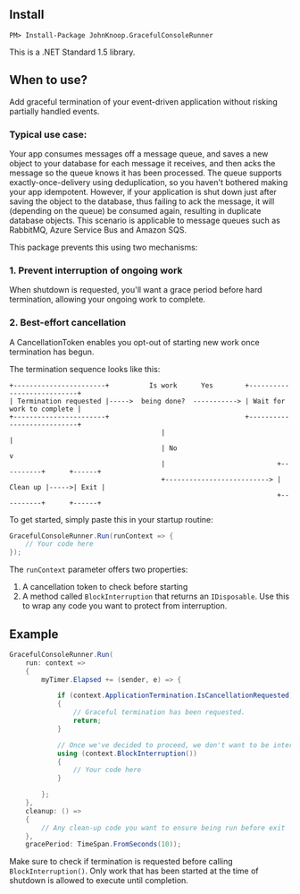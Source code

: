 ## Install
    PM> Install-Package JohnKnoop.GracefulConsoleRunner

This is a .NET Standard 1.5 library.

## When to use?

Add graceful termination of your event-driven application without risking partially handled events.

### Typical use case:
Your app consumes messages off a message queue, and saves a new object to your database for each message it receives, and then acks the message so the queue knows it has been processed. The queue supports exactly-once-delivery using deduplication, so you haven't bothered making your app idempotent. However, if your application is shut down just after saving the object to the database, thus failing to ack the message, it will (depending on the queue) be consumed again, resulting in duplicate database objects. This scenario is applicable to message queues such as RabbitMQ, Azure Service Bus and Amazon SQS.

This package prevents this using two mechanisms:

### 1. Prevent interruption of ongoing work
When shutdown is requested, you'll want a grace period before hard termination, allowing your ongoing work to complete.

### 2. Best-effort cancellation
A CancellationToken enables you opt-out of starting new work once termination has begun.

The termination sequence looks like this:

```
+-----------------------+          Is work      Yes        +---------------------------+
| Termination requested |----->  being done?  -----------> | Wait for work to complete |
+-----------------------+                                  +---------------------------+
                                      |                                  |                     
                                      | No                               v                   
                                      |                            +----------+      +------+
                                      +--------------------------> | Clean up |----->| Exit |
                                                                   +----------+      +------+                 
```

To get started, simply paste this in your startup routine:

```csharp
GracefulConsoleRunner.Run(runContext => {
    // Your code here
});
```

The `runContext` parameter offers two properties:
1. A cancellation token to check before starting
2. A method called `BlockInterruption` that returns an `IDisposable`. Use this to wrap any code you want to protect from interruption.

## Example

```csharp
GracefulConsoleRunner.Run(
    run: context =>
    {
        myTimer.Elapsed += (sender, e) => {

            if (context.ApplicationTermination.IsCancellationRequested)
            {
                // Graceful termination has been requested.
                return;
            }

            // Once we've decided to proceed, we don't want to be interrupted until processing is complete
            using (context.BlockInterruption())
            {
                // Your code here
            }

        };
    },
    cleanup: () =>
    {
        // Any clean-up code you want to ensure being run before exit
    },
    gracePeriod: TimeSpan.FromSeconds(10));
```

Make sure to check if termination is requested before calling `BlockInterruption()`. Only work that has been started at the time of shutdown is allowed to execute until completion.
